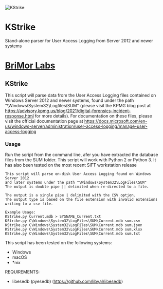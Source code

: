 ![KStrike](https://github.com/brimorlabs/KStrike/blob/master/logo.png?raw=true)


# KStrike
Stand-alone parser for User Access Logging from Server 2012 and newer systems

# [BriMor Labs](https://www.brimorlabs.com)

## KStrike

This script will parse data from the User Access Logging files contained on Windows Server 2012 and newer systems, found under the path "\Windows\System32\Logfiles\SUM" (please visit the KPMG blog post at https://advisory.kpmg.us/blog/2021/digital-forensics-incident-response.html for more details). For documentation on these files, please visit the official documentation page at https://docs.microsoft.com/en-us/windows-server/administration/user-access-logging/manage-user-access-logging



### Usage 
Run the script from the command line, afer you have extracted the database files from the SUM folder. This script will work with Python 2 or Python 3. It has also been tested on the most recent SIFT workstation release

```
This script will parse on-disk User Access Logging found on Windows Server 2012
and later systems under the path "\Windows\System32\LogFiles\SUM"
The output is double pipe || delimited when re-directed to a file.

The output is a single pipe | delimited with the CSV option.
The output type is based on the file extension with invalid extensions writing to a csv file.

Example Usage:
KStrike.py Current.mdb > SYSNAME_Current.txt
KStrike.py C\Windows\System32\LogFiles\SUM\Current.mdb sum.csv
KStrike.py C\Windows\System32\LogFiles\SUM\Current.mdb sum.json
KStrike.py C\Windows\System32\LogFiles\SUM\Current.mdb sum.xlsx
KStrike.py C\Windows\System32\LogFiles\SUM\Current.mdb sum.txt
```

This script has been tested on the following systems:
- Windows
- macOS
- \*nix

REQUIREMENTS:

- libesedb (pyesedb) (https://github.com/libyal/libesedb)
